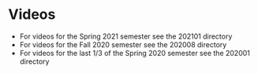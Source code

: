 # Videos

* For videos for the Spring 2021 semester see the 202101 directory
* For videos for the Fall 2020 semester see the 202008 directory
* For videos for the last 1/3 of the Spring 2020 semester see the 202001 directory
